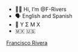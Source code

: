 - 🤙🏾 Hi, I’m @F-Rivers
- 🗣 English and Spanish
- 🫡 Υ Σ Μ Χ 
- 🇲🇽 🇺🇸 
<script src="https://platform.linkedin.com/badges/js/profile.js" async defer type="text/javascript"></script>
<div class="badge-base LI-profile-badge" data-locale="en_US" data-size="medium" data-theme="dark" data-type="VERTICAL" data-vanity="rivera-francisco" data-version="v1"><a class="badge-base__link LI-simple-link" href="https://www.linkedin.com/in/rivera-francisco?trk=profile-badge">Francisco Rivera</a></div>
              
<!---
F-Rivers/F-Rivers is a ✨ special ✨ repository because its `README.md` (this file) appears on your GitHub profile.
You can click the Preview link to take a look at your changes.
--->
